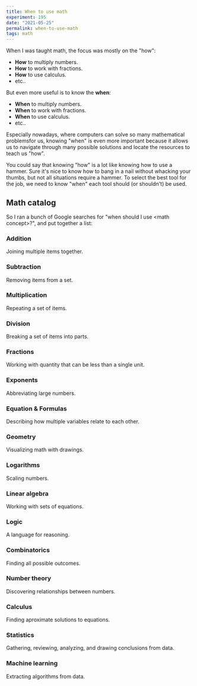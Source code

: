 ```yaml
---
title: When to use math
experiment: 195
date: "2021-05-25"
permalink: when-to-use-math
tags: math
---
```


When I was taught math, the focus was mostly on the "how":

- **How** to multiply numbers.
- **How** to work with fractions.
- **How** to use calculus.
- etc..

But even more useful is to know the **when**:

- **When** to multiply numbers.
- **When** to work with fractions.
- **When** to use calculus.
- etc..

Especially nowadays, where computers can solve so many mathematical problemsfor us, knowing "when" is even more important because it allows us to navigate through many possible solutions and locate the resources to teach us "how".

You could say that knowing "how" is a lot like knowing how to use a hammer. Sure it's nice to know how to bang in a nail without whacking your thumbs, but not all situations require a hammer. To select the best tool for the job, we need to know "when" each tool should (or shouldn't) be used.

## Math catalog

So I ran a bunch of Google searches for "when should I use \<math concept\>?", and put together a list:

### Addition

Joining multiple items together.

### Subtraction

Removing items from a set.

### Multiplication

Repeating a set of items.

### Division

Breaking a set of items into parts.

### Fractions

Working with quantity that can be less than a single unit.

### Exponents

Abbreviating large numbers.

### Equation & Formulas

Describing how multiple variables relate to each other.

### Geometry

Visualizing math with drawings.

### Logarithms

Scaling numbers.

### Linear algebra

Working with sets of equations.

### Logic

A language for reasoning.

### Combinatorics

Finding all possible outcomes.

### Number theory

Discovering relationships between numbers.

### Calculus

Finding aproximate solutions to equations.

### Statistics

Gathering, reviewing, analyzing, and drawing conclusions from data.

### Machine learning

Extracting algorithms from data.
